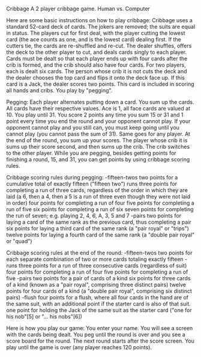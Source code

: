 Cribbage
A 2 player cribbage game. Human vs. Computer


Here are some basic instructions on how to play cribbage: Cribbage uses a standard 52-card deck of cards. The jokers are removed; the suits are equal in status. The players cut for first deal, with the player cutting the lowest card (the ace counts as one, and is the lowest card) dealing first. If the cutters tie, the cards are re-shuffled and re-cut. The dealer shuffles, offers the deck to the other player to cut, and deals cards singly to each player. Cards must be dealt so that each player ends up with four cards after the crib is formed, and the crib should also have four cards. For two players, each is dealt six cards. The person whose crib it is not cuts the deck and the dealer chooses the top card and flips it onto the deck face up. If this card is a Jack, the dealer scores two points. This card is included in scoring all hands and cribs. You play by "pegging".

Pegging: Each player alternates putting down a card. You sum up the cards. All cards have their respective values. Ace is 1, all face cards are valued at 10. You play until 31. You score 2 points any time you sum 15 or 31 and 1 point every time you end the round and your opponent cannot play. If your opponent cannot play and you still can, you must keep going until you cannot play (you cannot pass the sum of 31). Same goes for any player. At the end of the round, you sum up your scores. The player whose crib it is sums up their score second, and then sums up the crib. The crib switches to the other player. While you are pegging, besides getting points for finishing a round, 15, and 31, you can get points by using cribbage scoring rules.

Cribbage scoring rules during pegging: -fifteen-twos two points for a cumulative total of exactly fifteen ("fifteen two") runs three points for completing a run of three cards, regardless of the order in which they are laid (a 6, then a 4, then a 5 is a run of three even though they were not laid in order) four points for completing a run of four five points for completing a run of five six points for completing a run of six seven points for completing the run of seven; e.g. playing 2, 4, 6, A, 3, 5 and 7 -pairs two points for laying a card of the same rank as the previous card, thus completing a pair six points for laying a third card of the same rank (a "pair royal" or "trips") twelve points for laying a fourth card of the same rank (a "double pair royal" or "quad")

Cribbage scoring rules at the end of the round: -fifteen-twos two points for each separate combination of two or more cards totaling exactly fifteen -runs three points for a run of three consecutive cards (regardless of suit) four points for completing a run of four five points for completing a run of five -pairs two points for a pair of cards of a kind six points for three cards of a kind (known as a "pair royal", comprising three distinct pairs) twelve points for four cards of a kind (a "double pair royal", comprising six distinct pairs) -flush four points for a flush, where all four cards in the hand are of the same suit, with an additional point if the starter card is also of that suit. one point for holding the Jack of the same suit as the starter card ("one for his nob"[5] or "... his nobs"[6])

Here is how you play our game: You enter your name. You will see a screen with the cards being dealt. You peg until the round is over and you see a score board for the round. The next round starts after the score screen. You play until the game is over (any player reaches 120 points).
